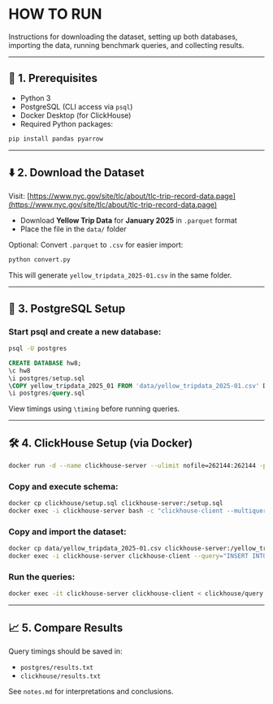 # HOW TO RUN

Instructions for downloading the dataset, setting up both databases, importing the data, running benchmark queries, and collecting results.

---

## 🔐 1. Prerequisites

- Python 3
- PostgreSQL (CLI access via `psql`)
- Docker Desktop (for ClickHouse)
- Required Python packages:

```bash
pip install pandas pyarrow
```

---

## ⬇️ 2. Download the Dataset

Visit: [https://www.nyc.gov/site/tlc/about/tlc-trip-record-data.page](https://www.nyc.gov/site/tlc/about/tlc-trip-record-data.page)

- Download **Yellow Trip Data** for **January 2025** in `.parquet` format
- Place the file in the `data/` folder

Optional: Convert `.parquet` to `.csv` for easier import:

```bash
python convert.py
```

This will generate `yellow_tripdata_2025-01.csv` in the same folder.

---

## 🚀 3. PostgreSQL Setup

### Start psql and create a new database:

```bash
psql -U postgres
```

```sql
CREATE DATABASE hw8;
\c hw8
\i postgres/setup.sql
\COPY yellow_tripdata_2025_01 FROM 'data/yellow_tripdata_2025-01.csv' DELIMITER ',' CSV HEADER;
\i postgres/query.sql
```

View timings using `\timing` before running queries.

---

## 🛠️ 4. ClickHouse Setup (via Docker)

```bash
docker run -d --name clickhouse-server --ulimit nofile=262144:262144 -p 8123:8123 -p 9000:9000 clickhouse/clickhouse-server
```

### Copy and execute schema:

```bash
docker cp clickhouse/setup.sql clickhouse-server:/setup.sql
docker exec -i clickhouse-server bash -c "clickhouse-client --multiquery" < clickhouse/setup.sql
```

### Copy and import the dataset:

```bash
docker cp data/yellow_tripdata_2025-01.csv clickhouse-server:/yellow_tripdata_2025-01.csv
docker exec -i clickhouse-server clickhouse-client --query="INSERT INTO yellow_tripdata_2025_01 FORMAT CSVWithNames" < data/yellow_tripdata_2025-01.csv
```

### Run the queries:

```bash
docker exec -it clickhouse-server clickhouse-client < clickhouse/query.sql
```

---

## 📈 5. Compare Results

Query timings should be saved in:

- `postgres/results.txt`
- `clickhouse/results.txt`

See `notes.md` for interpretations and conclusions.

